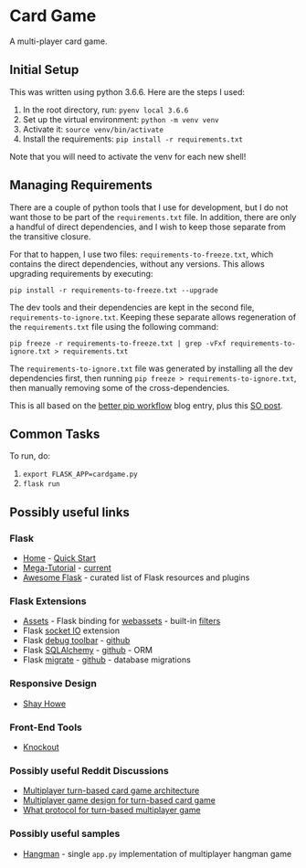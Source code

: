# Card Game #

A multi-player card game.

## Initial Setup ##

This was written using python 3.6.6. Here are the steps I used:

1) In the root directory, run: `pyenv local 3.6.6`
2) Set up the virtual environment: `python -m venv venv`
3) Activate it: `source venv/bin/activate`
4) Install the requirements: `pip install -r requirements.txt`

Note that you will need to activate the venv for each new shell!

## Managing Requirements ##

There are a couple of python tools that I use for development, but I do not want those to be part of
the `requirements.txt` file. In addition, there are only a handful of direct dependencies, and I wish
to keep those separate from the transitive closure.

For that to happen, I use two files: `requirements-to-freeze.txt`, which contains the direct dependencies,
without any versions. This allows upgrading requirements by executing:

    pip install -r requirements-to-freeze.txt --upgrade

The dev tools and their dependencies are kept in the second file, `requirements-to-ignore.txt`. Keeping
these separate allows regeneration of the `requirements.txt` file using the following command:

    pip freeze -r requirements-to-freeze.txt | grep -vFxf requirements-to-ignore.txt > requirements.txt

The `requirements-to-ignore.txt` file was generated by installing all the dev dependencies first,
then running `pip freeze > requirements-to-ignore.txt`, then manually removing some of the cross-dependencies.

This is all based on the [better pip workflow](https://www.kennethreitz.org/essays/a-better-pip-workflow) blog entry, plus this [SO post](https://stackoverflow.com/a/43137206/282725).

## Common Tasks ##

To run, do:

1) `export FLASK_APP=cardgame.py`
2) `flask run`

## Possibly useful links ##

### Flask ###

* [Home](http://flask.pocoo.org/) - [Quick Start](http://flask.pocoo.org/docs/1.0/quickstart/)
* [Mega-Tutorial](https://blog.miguelgrinberg.com/post/the-flask-mega-tutorial-part-i-hello-world) - [current](https://blog.miguelgrinberg.com/post/the-flask-mega-tutorial-part-x-email-support)
* [Awesome Flask](https://github.com/humiaozuzu/awesome-flask) - curated list of Flask resources and plugins

### Flask Extensions ###

* [Assets](http://flask-assets.readthedocs.io/en/latest/) - Flask binding for [webassets](https://webassets.readthedocs.io/en/latest/index.html) - built-in [filters](https://webassets.readthedocs.io/en/latest/builtin_filters.html)
* Flask [socket IO](https://github.com/miguelgrinberg/Flask-SocketIO) extension
* Flask [debug toolbar](https://flask-debugtoolbar.readthedocs.io/en/latest/) - [github](https://github.com/mgood/flask-debugtoolbar)
* Flask [SQLAlchemy](http://flask-sqlalchemy.pocoo.org/latest/) - [github](https://github.com/mitsuhiko/flask-sqlalchemy) - ORM
* Flask [migrate](http://flask-migrate.readthedocs.io/en/latest/) - [github](https://github.com/miguelgrinberg/flask-migrate) - database migrations

### Responsive Design ###

* [Shay Howe](https://learn.shayhowe.com/advanced-html-css/responsive-web-design/)

### Front-End Tools ###

* [Knockout](http://knockoutjs.com/index.html)

### Possibly useful Reddit Discussions ###

* [Multiplayer turn-based card game architecture](https://www.reddit.com/r/gamedev/comments/6xti6g/multiplayer_turn_based_card_game_architecture/)
* [Multiplayer game design for turn-based card game](https://www.reddit.com/r/Python/comments/8q2slw/multiplayer_game_design_for_turnbased_card_game/)
* [What protocol for turn-based multiplayer game](https://www.reddit.com/r/Python/comments/1yzdb4/what_protocol_would_you_use_for_turnbased/)

### Possibly useful samples ###

* [Hangman](https://github.com/rohit-jamuar/Hangman) - single `app.py` implementation of multiplayer hangman game

